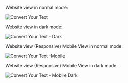 Website view in normal mode:

![Convert Your Text](https://github.com/meaayush/Convert-Your-Text/assets/83123197/f26ab091-e38a-41a1-8af8-ae9155772fb9)


Website view in dark mode:

![Convert Your Text - Dark](https://github.com/meaayush/Convert-Your-Text/assets/83123197/84ed0362-6890-435e-a232-03182ba7c674)


Website view (Responsive) Mobile View in normal mode:

![Convert Your Text -Mobile](https://github.com/meaayush/Convert-Your-Text/assets/83123197/eb9a7b94-4fe1-4ace-8859-cf102323eb87)


Website view (Responsive) Mobile View in dark mode:

![Convert Your Text - Mobile Dark](https://github.com/meaayush/Convert-Your-Text/assets/83123197/3fa30d01-9c5b-4bb2-8d0f-48752ae89949)
